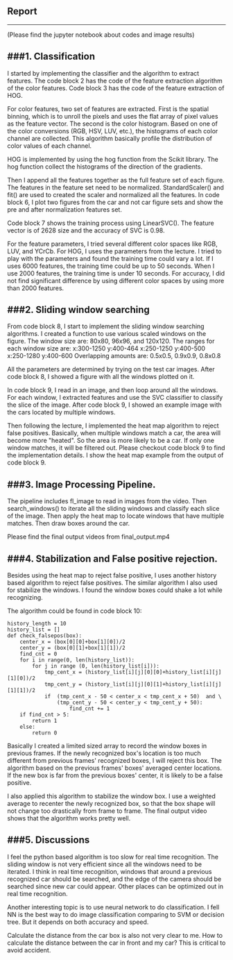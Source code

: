 ## Report ##
---
(Please find the jupyter notebook about codes and image results)

###1. Classification
-----

I started by implementing the classifier and the algorithm to extract features. The code block 2 has the code of the feature extraction algorithm of the color features. Code block 3 has the code of the feature extraction of HOG. 

For color features, two set of features are extracted. First is the spatial binning, which is to unroll the pixels and uses the flat array of pixel values as the feature vector. The second is the color histogram. Based on one of the color conversions (RGB, HSV, LUV, etc.), the histograms of each color channel are collected. This algorithm basically profile the distribution of color values of each channel. 

HOG is implemented by using the hog function from the Scikit library. The hog function collect the histograms of the direction of the gradients. 

Then I append all the features together as the full feature set of each figure. The features in the feature set need to be normalized. StandardScaler() and fit() are used to created the scaler and normalized all the features. In code block 6, I plot two figures from the car and not car figure sets and show the pre and after normalization features set.

Code block 7 shows the training process using LinearSVC(). The feature vector is of 2628 size and the accuracy of SVC is 0.98.

For the feature parameters, I tried several different color spaces like RGB, LUV, and YCrCb. For HOG, I uses the parameters from the lecture. I tried to play with the parameters and found the training time could vary a lot. If I uses 6000 features, the training time could be up to 50 seconds. When I use 2000 features, the training time is under 10 seconds. For accuracy, I did not find significant difference by using different color spaces by using more than 2000 features.


###2. Sliding window searching
---
From code block 8, I start to implement the sliding window searching algorithms. I created a function to use various scaled windows on the figure. The window size are:
80x80, 96x96, and 120x120. 
The ranges for each window size are:
x:300-1250 y:400-464
x:250-1250 y:400-500
x:250-1280 y:400-600
Overlapping amounts are:
0.5x0.5, 0.9x0.9, 0.8x0.8

All the parameters are determined by trying on the test car images. After code block 8, I showed a figure with all the windows plotted on it. 

In code block 9, I read in an image, and then loop around all the windows. For each window, I extracted features and use the SVC classifier to classify the slice of the image. After code block 9, I showed an example image with the cars located by multiple windows.

Then following the lecture, I implemented the heat map algorithm to reject false positives. Basically, when multiple windows match a car, the area will become more "heated". So the area is more likely to be a car. If only one window matches, it will be filtered out. Please checkout code block 9 to find the implementation details. I show the heat map example from the output of code block 9.


###3. Image Processing Pipeline.
----
The pipeline includes fl_image to read in images from the video. Then search_windows() to iterate all the sliding windows and classify each slice of the image. Then apply the heat map to locate windows that have multiple matches. Then draw boxes around the car.

Please find the final output videos from final_output.mp4



###4. Stabilization and False positive rejection.
----
Besides using the heat map to reject false positive, I uses another history based algorithm to reject false positives. The similar algorithm I also used for stabilize the windows. I found the window boxes could shake a lot while recognizing.

The algorithm could be found in code block 10:

```
history_length = 10
history_list = []
def check_falsepos(box):
    center_x = (box[0][0]+box[1][0])/2
    center_y = (box[0][1]+box[1][1])/2
    find_cnt = 0
    for i in range(0, len(history_list)):
        for j in range (0, len(history_list[i])):
            tmp_cent_x = (history_list[i][j][0][0]+history_list[i][j][1][0])/2
            tmp_cent_y = (history_list[i][j][0][1]+history_list[i][j][1][1])/2
            if  (tmp_cent_x - 50 < center_x < tmp_cent_x + 50)  and \
                (tmp_cent_y - 50 < center_y < tmp_cent_y + 50):
                    find_cnt += 1
    if find_cnt > 5:
        return 1
    else:
    	return 0
```

Basically I created a limited sized array to record the window boxes in previous frames. If the newly recognized box's location is too much different from previous frames' recognized boxes, I will reject this box. The algorithm based on the previous frames' boxes' averaged center locations. If the new box is far from the previous boxes' center, it is likely to be a false positive.

I also applied this algorithm to stabilize the window box. I use a weighted average to recenter the newly recognized box, so that the box shape will not change too drastically from frame to frame. The final output video shows that the algorithm works pretty well.

###5. Discussions
----

I feel the python based algorithm is too slow for real time recognition. The sliding window is not very efficient since all the windows need to be iterated. I think in real time recognition, windows that around a previous recognized car should be searched, and the edge of the camera should be searched since new car could appear. Other places can be optimized out in real time recognition.

Another interesting topic is to use neural network to do classification. I fell NN is the best way to do image classification comparing to SVM or decision tree. But it depends on both accuracy and speed.

Calculate the distance from the car box is also not very clear to me. How to calculate the distance between the car in front and my car? This is critical to avoid accident.
